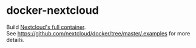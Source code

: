 # docker-nextcloud
Build [Nextcloud's full container](https://github.com/nextcloud/docker/blob/master/.examples/dockerfiles/full/apache/Dockerfile). \
See https://github.com/nextcloud/docker/tree/master/.examples for more details.
